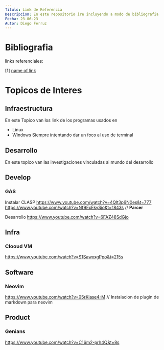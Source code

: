 ```yaml
---
Titulo: Link de Referencia
Descripcion: En este repositorio ire incluyendo a modo de bibliografia los lugares donde obtengo informacion
Fecha: 23-06-23
Autor: Diego Ferruz
---
```

# Bibliografia
links referenciales:

[1] [name of link](https:www.link.cl)

# Topicos de Interes
## Infraestructura
En este Topico van los link de los programas usados en
- Linux
- Windows
Siempre intentando dar un foco al uso de terminal
## Desarrollo
En este topico van las investigaciones vinculadas al mundo del desarrollo

## Develop
### GAS
Instalar CLASP 
https://www.youtube.com/watch?v=4Qlt3p6N0es&t=777
https://www.youtube.com/watch?v=Nf9ExEkySjo&t=1843s // **Parcer**

Desarrollo
https://www.youtube.com/watch?v=6FAZ48SdGjo

## Infra
### Clooud VM
https://www.youtube.com/watch?v=S1SawxxgPpo&t=215s

## Software
### Neovim
https://www.youtube.com/watch?v=05rKlase4-M // Instalacion de plugin de markdown para neovim

## Product
### Genians
https://www.youtube.com/watch?v=C16m2-prh4Q&t=8s

